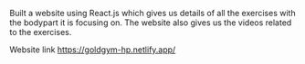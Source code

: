 Built a website using React.js which gives us details of all the exercises with the bodypart it is focusing on.
The website also gives us the videos related to the exercises.

Website link https://goldgym-hp.netlify.app/
